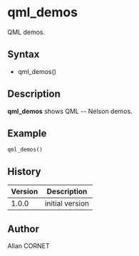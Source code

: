

# qml_demos

QML demos.

## Syntax

- qml_demos()

## Description


  <p><b>qml_demos</b> shows QML -- Nelson demos.</p>


## Example

```Nelson
qml_demos()
```

## History

|Version|Description|
|------|------|
|1.0.0|initial version|


## Author

Allan CORNET



